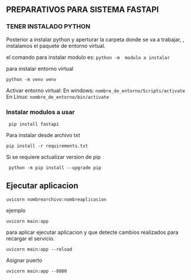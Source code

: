## PREPARATIVOS PARA SISTEMA FASTAPI

### TENER INSTALADO PYTHON


Posterior a instalar python y aperturar la carpeta donde se va a trabajar, , instalamos el paquete de entorno virtual.

el comando para instalar modulo es:
``python -m  modulo a instalar`` 

para instalar entorno virtual

``python -m venv venv`` 

Activar entorno virtual:
En windows:
``nombre_de_entorno/Scripts/activate``
En Linux:
``nombre_de_entorno/bin/activate``

### Instalar modulos a usar

`` pip install fastapi``

Para instalar desde archivo txt

``pip install -r requirements.txt``

Si se requiere actualizar version de pip

`` python -m pip install --upgrade pip``

## Ejecutar aplicacion

``uvicorn nombrearchivo:nombreaplicacion``

ejemplo

``uvicorn main:app``

para aplicar ejecutar aplicacion y que detecte cambios realizados para recargar el servicio.

``uvicorn main:app --reload``

Asignar puerto

``uvicorn main:app --8080``